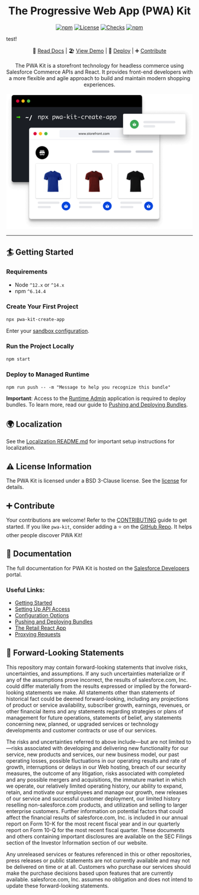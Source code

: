 <div align="center">

<h1>The Progressive Web App (PWA) Kit</h1>

[![npm](https://img.shields.io/npm/v/pwa-kit-react-sdk.svg)](https://www.npmjs.com/package/pwa-kit-react-sdk)
[![License](https://img.shields.io/github/license/SalesforceCommerceCloud/pwa-kit.svg)](https://github.com/SalesforceCommerceCloud/pwa-kit/blob/master/LICENSE)
[![Checks](https://img.shields.io/github/checks-status/SalesforceCommerceCloud/pwa-kit/develop.svg)](https://github.com/SalesforceCommerceCloud/pwa-kit)
[![npm](https://img.shields.io/npm/dm/pwa-kit-react-sdk.svg)](https://www.npmjs.com/package/pwa-kit-react-sdk)

</div>

test!

<div align="center">

📖 [Read Docs](https://sfdc.co/pwa-kit) |
🏖️ [View Demo](https://pwa-kit.mobify-storefront.com/) |
🚀 [Deploy](https://runtime.commercecloud.com/) |
➕ [Contribute](https://github.com/SalesforceCommerceCloud/pwa-kit/blob/develop/CONTRIBUTING.md)
<br /><br />
The PWA Kit is a storefront technology for headless commerce using Salesforce Commerce APIs and React. It provides front-end developers with a more flexible and agile approach to build and maintain modern shopping experiences.
<br/><br/>
<img alt="pwa-kit banner" src="https://raw.githubusercontent.com/SalesforceCommerceCloud/pwa-kit/develop/packages/pwa/app/static/img/hero.png" style="width: 700px; height:auto;">

</div>

---

## 🏄 Getting Started

### Requirements

- Node `^12.x` or `^14.x`
- npm `^6.14.4`

### Create Your First Project

```bash
npx pwa-kit-create-app
```

Enter your [sandbox configuration](https://developer.salesforce.com/docs/commerce/pwa-kit-managed-runtime/guide/getting-started.html#new-project).

### Run the Project Locally

```bash
npm start
```

### Deploy to Managed Runtime

```
npm run push -- -m "Message to help you recognize this bundle"
```

**Important**: Access to the [Runtime Admin](https://runtime.commercecloud.com/) application is required to deploy bundles. To learn more, read our guide to [Pushing and Deploying Bundles](https://developer.salesforce.com/docs/commerce/pwa-kit-managed-runtime/guide/pushing-and-deploying-bundles.html).

## 🌍 Localization

See the [Localization README.md](./packages/pwa/app/translations/README.md) for important setup instructions for localization.

## ⚠️ License Information

The PWA Kit is licensed under a BSD 3-Clause license. See the [license](./LICENSE) for details.

## ➕ Contribute

Your contributions are welcome! Refer to the [CONTRIBUTING](./CONTRIBUTING.md) guide to get started. If you like `pwa-kit`, consider adding a ⭐ on the [GitHub Repo](https://github.com/SalesforceCommerceCloud/pwa-kit/). It helps other people discover PWA Kit!

## 📖 Documentation

The full documentation for PWA Kit is hosted on the [Salesforce Developers](https://developer.salesforce.com/docs/commerce/pwa-kit-managed-runtime/overview) portal.

### Useful Links:

- [Getting Started](https://developer.salesforce.com/docs/commerce/pwa-kit-managed-runtime/guide/getting-started.html)
- [Setting Up API Access](https://developer.salesforce.com/docs/commerce/pwa-kit-managed-runtime/guide/setting-up-api-access.html)
- [Configuration Options](https://developer.salesforce.com/docs/commerce/pwa-kit-managed-runtime/guide/configuration-options.html)
- [Pushing and Deploying Bundles](https://developer.salesforce.com/docs/commerce/pwa-kit-managed-runtime/guide/pushing-and-deploying-bundles.html)
- [The Retail React App](https://developer.salesforce.com/docs/commerce/pwa-kit-managed-runtime/guide/retail-react-app.html)
- [Proxying Requests](https://developer.salesforce.com/docs/commerce/pwa-kit-managed-runtime/guide/proxying-requests.html)

## 🔮 Forward-Looking Statements

This repository may contain forward-looking statements that involve risks, uncertainties, and assumptions. If any such uncertainties materialize or if any of the assumptions prove incorrect, the results of salesforce.com, Inc. could differ materially from the results expressed or implied by the forward-looking statements we make. All statements other than statements of historical fact could be deemed forward-looking, including any projections of product or service availability, subscriber growth, earnings, revenues, or other financial items and any statements regarding strategies or plans of management for future operations, statements of belief, any statements concerning new, planned, or upgraded services or technology developments and customer contracts or use of our services.

The risks and uncertainties referred to above include—but are not limited to—risks associated with developing and delivering new functionality for our service, new products and services, our new business model, our past operating losses, possible fluctuations in our operating results and rate of growth, interruptions or delays in our Web hosting, breach of our security measures, the outcome of any litigation, risks associated with completed and any possible mergers and acquisitions, the immature market in which we operate, our relatively limited operating history, our ability to expand, retain, and motivate our employees and manage our growth, new releases of our service and successful customer deployment, our limited history reselling non-salesforce.com products, and utilization and selling to larger enterprise customers. Further information on potential factors that could affect the financial results of salesforce.com, Inc. is included in our annual report on Form 10-K for the most recent fiscal year and in our quarterly report on Form 10-Q for the most recent fiscal quarter. These documents and others containing important disclosures are available on the SEC Filings section of the Investor Information section of our website.

Any unreleased services or features referenced in this or other repositories, press releases or public statements are not currently available and may not be delivered on time or at all. Customers who purchase our services should make the purchase decisions based upon features that are currently available. salesforce.com, Inc. assumes no obligation and does not intend to update these forward-looking statements.
